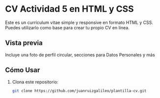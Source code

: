 # CV Actividad 5 en HTML y CSS

Este es un currículum vitae simple y responsive en formato HTML y CSS. Puedes utilizarlo como base para crear tu propio CV en línea.

## Vista previa

Incluye una foto de perfil circular, secciones para Datos Personales y más

## Cómo Usar

1. Clona este repositorio:

   ```bash
   git clone https://github.com/juanruizgalileo/plantilla-cv.git
